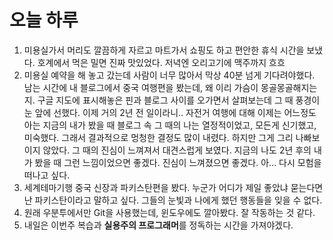 # 오늘 하루

1. 미용실가서 머리도 깔끔하게 자르고 마트가서 쇼핑도 하고 편안한 휴식 시간을 보냈다. 호계에서 먹은 밀면 진짜 맛있었다. 저녁엔 오리고기에 맥주까지 흐흐
2. 미용실 예약을 해 놓고 갔는데 사람이 너무 많아서 막상 40분 넘게 기다려야했다. 남는 시간에 내 블로그에서 중국 여행편을 봤는데, 왜 이리 가슴이 몽골몽골해지는지. 구글 지도에 표시해놓은 핀과 블로그 사이를 오가면서 살펴보는데 그 때 풍경이 눈 앞에 선했다. 이제 거의 2년 전 일이라니.. 자전거 여행에 대해 이제는 어느정도 아는 지금의 내가 봤을 때 블로그 속 그 때의 나는 열정적이었고, 모든게 신기했고, 미숙했다. 그래서 결과적으로 멍청한 결정도 많이 내렸다. 하지만 그게 그리 나빠보이지 않았다. 그 때의 진심이 느껴져서 대견스럽게 보였다. 지금의 나도 2년 후의 내가 봤을 때 그런 느낌이었으면 좋겠다.  진심이 느껴졌으면 좋겠다. 아... 다시 모험을 떠나고 싶다.
3. 세계테마기행 중국 신장과 파키스탄편을 봤다. 누군가 어디가 제일 좋았냐 묻는다면 난 파키스탄이라고 말하고 싶다. 그들의 눈빛과 나에게 했던 행동들을 잊을 수 없다.
4. 원래 우분투에서만 Git을 사용했는데, 윈도우에도 깔아봤다. 잘 작동하는 것 같다.
5. 내일은 이번주 복습과 **실용주의 프로그래머**를 정독하는 시간을 가져야겠다.